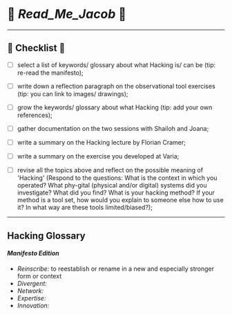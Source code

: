 # :scroll: _Read_Me_Jacob_ :scroll:
***

## :checkered_flag: Checklist :checkered_flag:


- [ ] select a list of keywords/ glossary about what Hacking is/ can be (tip: re-read the manifesto);

- [ ] write down a reflection paragraph on the observational tool exercises (tip: you can link to images/ drawings);

- [ ] grow the keywords/ glossary about what Hacking (tip: add your own references);

- [ ] gather documentation on the two sessions with Shailoh and Joana;

- [ ] write a summary on the Hacking lecture by Florian Cramer;

- [ ] write a summary on the exercise you developed at Varia;

- [ ] revise all the topics above and reflect on the possible meaning of 'Hacking' (Respond to the questions: What is the context in which you operated? What phy-gital (physical and/or digital) systems did you investigate? What did you find? What is your hacking method? If your method is a tool set, how would you explain to someone else how to use it? In what way are these tools limited/biased?);

***

## Hacking Glossary
#### _Manifesto Edition_

- _Reinscribe:_ to reestablish or rename in a new and especially stronger form or context
- _Divergent:_ 
- _Network:_
- _Expertise:_
- _Innovation:_


